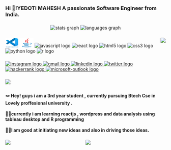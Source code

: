 <h3 align="left">Hi 👋!YEDOTI MAHESH
A passionate Software Engineer from India.</h3>

###

<div align="center">
  <img src="https://github-readme-stats.vercel.app/api?hide_title=false&hide_rank=false&show_icons=true&include_all_commits=true&count_private=true&disable_animations=false&theme=dracula&locale=en&hide_border=false&username=amanavi75" height="150" alt="stats graph"  />
  <img src="https://github-readme-stats.vercel.app/api/top-langs?locale=en&hide_title=false&layout=compact&card_width=320&langs_count=5&theme=dracula&hide_border=false&username=amanavi75" height="150" alt="languages graph"  />
</div>

###

<img align="right" height="209" src="https://th.bing.com/th/id/R.74b97fc94c3fb519384461a3046e2e4a?rik=c6olcDfQ4uRo6g&riu=http%3a%2f%2fbestanimations.com%2fMusic%2fDancers%2fanime-dancing-girls%2fanime-dancing-girl-16.gif&ehk=bzC%2b108Wxga30TrCcsQBMb6A5AX9SZhkTKDf9SvT0aU%3d&risl=&pid=ImgRaw&r=0"  />

###

<div align="left">
  <img src="https://github.com/devicons/devicon/blob/master/icons/vscode/vscode-original-wordmark.svg" height="30" width="42" alt="javascript logo"  />
  <img src="https://github.com/devicons/devicon/blob/master/icons/java/java-original.svg" height="30" width="42" alt="javascript logo"  />
  <img src="https://cdn.jsdelivr.net/gh/devicons/devicon/icons/javascript/javascript-original.svg" height="30" width="42" alt="javascript logo"  />
  <img src="https://cdn.jsdelivr.net/gh/devicons/devicon/icons/react/react-original.svg" height="30" width="42" alt="react logo"  />
  <img src="https://cdn.jsdelivr.net/gh/devicons/devicon/icons/html5/html5-original.svg" height="30" width="42" alt="html5 logo"  />
  <img src="https://cdn.jsdelivr.net/gh/devicons/devicon/icons/css3/css3-original.svg" height="30" width="42" alt="css3 logo"  />
  <img src="https://cdn.jsdelivr.net/gh/devicons/devicon/icons/python/python-original.svg" height="30" width="42" alt="python logo"  />
  <img src="https://cdn.jsdelivr.net/gh/devicons/devicon/icons/r/r-original.svg" height="30" width="42" alt="r logo"  />
</div>

###

<div align="left">
  <a href="https://www.instagram.com/_mahi_tarak_/"?hl=en" target="_blank">
    <img src="https://img.shields.io/static/v1?message=Instagram&logo=instagram&label=&color=E4405F&logoColor=white&labelColor=&style=for-the-badge" height="35" alt="instagram logo"  />
  </a>
  <a href="https://myaccount.google.com/u/1/?hl=en_GB&utm_source=OGB&utm_medium=act" target="_blank">
    <img src="https://img.shields.io/static/v1?message=Gmail&logo=gmail&label=&color=D14836&logoColor=white&labelColor=&style=for-the-badge" height="35" alt="gmail logo"  />
  </a>
  <a href="https://www.linkedin.com/in/mahesh-yedhoti/" target="_blank">
    <img src="https://img.shields.io/static/v1?message=LinkedIn&logo=linkedin&label=&color=0077B5&logoColor=white&labelColor=&style=for-the-badge" height="35" alt="linkedin logo"  />
  </a>
  <a href="https://twitter.com/YEDHOTIMAHESH" target="_blank">
    <img src="https://img.shields.io/static/v1?message=Twitter&logo=twitter&label=&color=1DA1F2&logoColor=white&labelColor=&style=for-the-badge" height="35" alt="twitter logo"  />
  </a>
  <a href="https://www.hackerrank.com/ymaheshyedhoti" target="_blank">
    <img src="https://img.shields.io/static/v1?message=HackerRank&logo=hackerrank&label=&color=2EC866&logoColor=white&labelColor=&style=for-the-badge" height="35" alt="hackerrank logo"  />
  </a>
  <a href="https://outlook.office365.com/mail/" target="_blank">
    <img src="https://img.shields.io/static/v1?message=Outlook&logo=microsoft-outlook&label=&color=0078D4&logoColor=white&labelColor=&style=for-the-badge" height="35" alt="microsoft-outlook logo"  />
  </a>
</div>

###

<div align="left">
  <img src="https://profile-counter.glitch.me/amanavi75/count.svg?"  />
</div>

###

<h4 align="left">🪢 Hey! guys i am a 3rd year student , currently pursuing Btech Cse in Lovely proffesional university .<br><br>✍🏽currently i am learning reactjs , wordpress and data analysis using tableau desktop and R programming <br><br>✌🏽I am good at initiating new ideas and also in driving those ideas.</h4>

###

<img align="left" height="240" src="https://www.volusion.com/assets/images/custom-coding.png"  />

###

<div align="center">
  <img height="200" src="https://i.pinimg.com/originals/78/5a/1b/785a1b9c359640da6bc9cfe3670b42ba.png"  />
</div>

###
